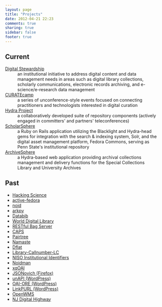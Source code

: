 ```yaml
---
layout: page
title: "Projects"
date: 2012-04-21 22:23
comments: true
sharing: true
sidebar: false
footer: true
---
```


## <span id="current">Current</span>

<dl class="dl-horizontal">
<dt><a href="http://stewardship.psu.edu/">Digital Stewardship</a></dt>
<dd> an
  institutional initiative to address digital content and data
  management needs in areas such as digital library collections,
  scholarly communications, electronic records archiving, and
  e-science/e-research data management</dd>
<dt><a href="http://curatecamp.org/">CURATEcamp</a></dt>
<dd> a series of unconference-style
  events focused on connecting practitioners and technologists
  interested in digital curation</dd>
<dt><a href="http://projecthydra.org/">Hydra Project</a></dt>
<dd> a collaboratively developed suite
  of repository components (actively engaged in committers' and
  partners' teleconferences)</dd>
<dt><a href="https://github.com/psu-stewardship/scholarsphere">ScholarSphere</a></dt>
<dd>
  a Ruby on Rails application utilizing the Blacklight and Hydra-head
  gems for integration with the search & indexing system, Solr, and
  the digital asset management platform, Fedora Commons, serving as
  Penn State's institutional repository</dd>
<dt><a href="https://github.com/psu-stewardship/archivesphere">ArchiveSphere</a></dt>
<dd>a Hydra-based web application providing archival
  collections management and delivery functions for the Special
  Collections Library and University Archives</dd>
</dl>


## <span id="past">Past</span>

* [Hacking Science](http://sites.psu.edu/hackingscience/)
* [active-fedora](https://github.com/psu-stewardship/active_fedora)
* [noid](https://github.com/psu-stewardship/noid)
* [arkpy](https://github.com/mjgiarlo/arkpy)
* [Databib](http://databib.org/)
* [World Digital Library](http://www.wdl.org/)
* [RESTful Bag Server](https://github.com/mjgiarlo/restful-bag-server)
* [CAPS](https://github.com/psu-stewardship/caps)
* [Pairtree](https://github.com/mjgiarlo/pairtree)
* [Namaste](https://github.com/mjgiarlo/namaste)
* [Dflat](https://github.com/mjgiarlo/dflat)
* [Library-Callnumber-LC](https://github.com/mjgiarlo/library-callnumber-lc)
* [NISO Institutional Identifiers](http://www.niso.org/workrooms/i2)
* [Noidman](http://code.google.com/p/noidman/)
* [xqOAI](http://code.google.com/p/xqoai/)
* [JSONovich (Firefox)](https://addons.mozilla.org/en-US/firefox/addon/jsonovich/)
* [unAPI (WordPress)](http://wordpress.org/extend/plugins/unapi/)
* [OAI-ORE (WordPress)](http://wordpress.org/extend/plugins/oai-ore/)
* [LinkPURL (WordPress)](http://wordpress.org/extend/plugins/linkpurl/)
* [OpenWMS](http://rucore.libraries.rutgers.edu/open/projects/openwms/)
* [NJ Digital Highway](http://www.njdigitalhighway.org/)

